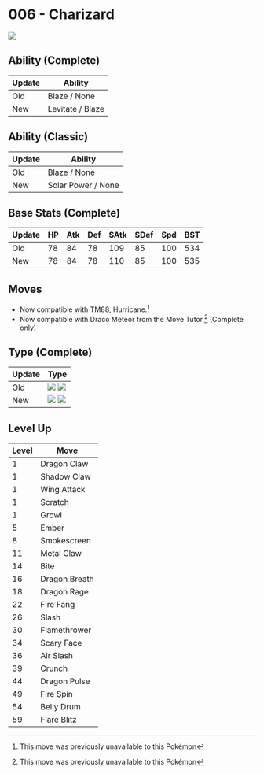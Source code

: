 # 006 - Charizard
![][006]

## Ability (Complete)

Update | Ability
---    | ---
Old    | Blaze / None
New    | Levitate / Blaze

## Ability (Classic)

Update | Ability
---    | ---
Old    | Blaze / None
New    | Solar Power / None

## Base Stats (Complete)

Update | HP | Atk | Def | SAtk | SDef | Spd | BST
---    | ---| --- | --- | ---  | ---  | --- | ---
Old    | 78 | 84  | 78  | 109 | 85 | 100 | 534
New    | 78 | 84  | 78  | 110 | 85 | 100 | 535

## Moves

- Now compatible with TM88, Hurricane.[^1]
- Now compatible with Draco Meteor from the Move Tutor.[^1] (Complete only)


## Type (Complete)

Update | Type
---    | ---
Old    | ![][fire]  ![][flying]
New    | ![][fire]  ![][dragon]

## Level Up

Level | Move
---   | ---
  1   | Dragon Claw
  1   | Shadow Claw
  1   | Wing Attack
  1   | Scratch
  1   | Growl
  5   | Ember
  8   | Smokescreen
 11   | Metal Claw
 14   | Bite
 16   | Dragon Breath
 18   | Dragon Rage
 22   | Fire Fang
 26   | Slash
 30   | Flamethrower
 34   | Scary Face
 36   | Air Slash
 39   | Crunch
 44   | Dragon Pulse
 49   | Fire Spin
 54   | Belly Drum
 59   | Flare Blitz



[^1]: This move was previously unavailable to this Pokémon

[006]: ../img/pokemon/006.png
[fire]: ../img/types/fire.png
[flying]: ../img/types/flying.png
[dragon]: ../img/types/dragon.png
